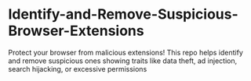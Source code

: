 # Identify-and-Remove-Suspicious-Browser-Extensions
Protect your browser from malicious extensions! This repo helps identify and remove suspicious ones showing traits like data theft, ad injection, search hijacking, or excessive permissions
